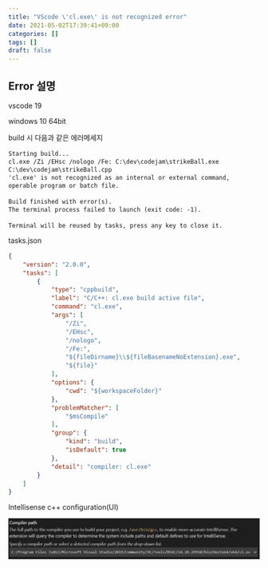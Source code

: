 ```yaml
---
title: "VScode \'cl.exe\' is not recognized error"
date: 2021-05-02T17:39:41+09:00
categories: []
tags: []
draft: false
---
```


## Error 설명

vscode 19

windows 10 64bit

build 시 다음과 같은 에러메세지

```shell
Starting build...
cl.exe /Zi /EHsc /nologo /Fe: C:\dev\codejam\strikeBall.exe C:\dev\codejam\strikeBall.cpp
'cl.exe' is not recognized as an internal or external command,
operable program or batch file.

Build finished with error(s).
The terminal process failed to launch (exit code: -1).

Terminal will be reused by tasks, press any key to close it.
```

tasks.json
```json
{
	"version": "2.0.0",
	"tasks": [
		{
			"type": "cppbuild",
			"label": "C/C++: cl.exe build active file",
			"command": "cl.exe",
			"args": [
				"/Zi",
				"/EHsc",
				"/nologo",
				"/Fe:",
				"${fileDirname}\\${fileBasenameNoExtension}.exe",
				"${file}"
			],
			"options": {
				"cwd": "${workspaceFolder}"
			},
			"problemMatcher": [
				"$msCompile"
			],
			"group": {
				"kind": "build",
				"isDefault": true
			},
			"detail": "compiler: cl.exe"
		}
	]
}
```

Intellisense c++ configuration(UI)

![This is an image](/static/images/cl-exe-setting-fig-1.jpg)

